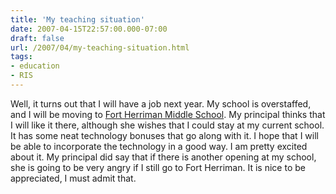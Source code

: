 ```yaml
---
title: 'My teaching situation'
date: 2007-04-15T22:57:00.000-07:00
draft: false
url: /2007/04/my-teaching-situation.html
tags: 
- education
- RIS
---
```


Well, it turns out that I will have a job next year. My school is overstaffed, and I will be moving to [Fort Herriman Middle School](http://www.jordandistrict.org/schools/middle/fortherriman/index.htm). My principal thinks that I will like it there, although she wishes that I could stay at my current school. It has some neat technology bonuses that go along with it. I hope that I will be able to incorporate the technology in a good way. I am pretty excited about it. My principal did say that if there is another opening at my school, she is going to be very angry if I still go to Fort Herriman. It is nice to be appreciated, I must admit that.
